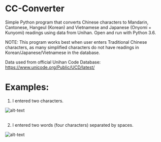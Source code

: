# CC-Converter
Simple Python program that converts Chinese characters to Mandarin, Cantonese, Hangeul (Korean) and Vietnamese and Japanese (Onyomi + Kunyomi) readings using data from Unihan. Open and run with Python 3.6.

NOTE: This program works best when user enters Traditional Chinese characters, as many simplified characters do not have readings in Korean/Japanese/Vietnamese in the database.

Data used from official Unihan Code Database: https://www.unicode.org/Public/UCD/latest/

# Examples:
1. I entered two characters.

![alt-text](https://github.com/kevinwleung/Hanzi-Converter/blob/master/Images/hanzi.gif)
<br/>
<br/>

2. I entered two words (four characters) separated by spaces.

![alt-text](https://github.com/kevinwleung/Hanzi-Converter/blob/master/Images/hanzi2.png)
